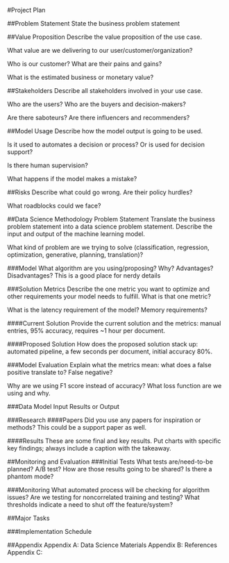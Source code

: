 #Project Plan

<!--TOC max2-->


##Problem Statement
State the business problem statement 

##Value Proposition
Describe the value proposition of the use case.

What value are we delivering to our user/customer/organization?

Who is our customer? What are their pains and gains?

What is the estimated business or monetary value?

##Stakeholders
Describe all stakeholders involved in your use case.

Who are the users? Who are the buyers and decision-makers? 

Are there saboteurs? Are there influencers and recommenders?

##Model Usage
Describe how the model output is going to be used.

Is it used to automates a decision or process? Or is used for decision support?

Is there human supervision?

What happens if the model makes a mistake?

##Risks
Describe what could go wrong. Are their policy hurdles?

What roadblocks could we face? 

##Data Science Methodology
Problem Statement
Translate the business problem statement into a data science problem statement. Describe the input and output of the machine learning model.

What kind of problem are we trying to solve (classification, regression, optimization, generative, planning, translation)?

###Model
What algorithm are you using/proposing? Why? Advantages? Disadvantages? This is a good place for nerdy details

###Solution Metrics
Describe the one metric you want to optimize and other requirements your model needs to fulfill. What is that one metric?

What is the latency requirement of the model? Memory requirements?

####Current Solution
Provide the current solution and the metrics: manual entries, 95% accuracy, requires ~1 hour per document.

####Proposed Solution
How does the proposed solution stack up: automated pipeline, a few seconds per document, initial accuracy 80%.

###Model Evaluation
Explain what the metrics mean: what does a false positive translate to? False negative?

Why are we using F1 score instead of accuracy? What loss function are we using and why.

###Data Model
Input
Results or Output

###Research
####Papers
Did you use any papers for inspiration or methods? This could be a support paper as well. 

####Results
These are some final and key results. Put charts with specific key findings; always include a caption with the takeaway.


##Monitoring and Evaluation
###Initial Tests
What tests are/need-to-be planned? A/B test? How are those results going to be shared? Is there a phantom mode?

###Monitoring
What automated process will be checking for algorithm issues? Are we testing for noncorrelated training and testing? What thresholds indicate a need to shut off the feature/system?

##Major Tasks

###Implementation Schedule

##Appendix
Appendix A: Data Science Materials
Appendix B: References
Appendix C: 
